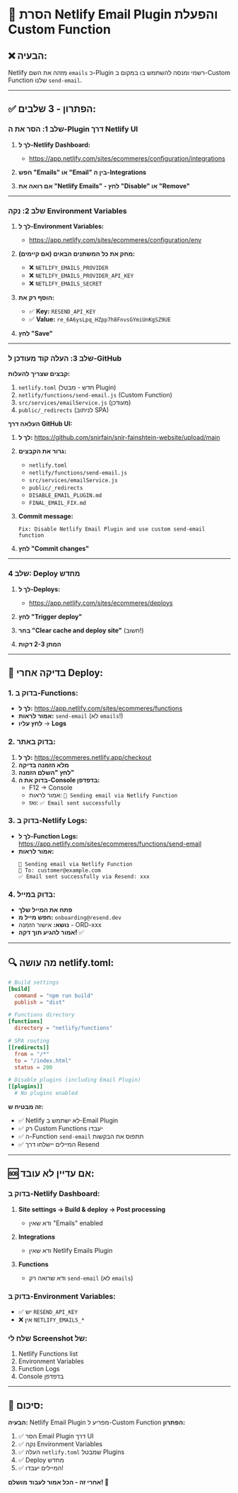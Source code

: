 # 🔧 הסרת Netlify Email Plugin והפעלת Custom Function

## ❌ **הבעיה:**

Netlify מזהה את השם `emails` כ-Plugin רשמי ומנסה להשתמש בו במקום ב-Custom Function שלנו `send-email`.

---

## ✅ **הפתרון - 3 שלבים:**

### **שלב 1: הסר את ה-Plugin דרך Netlify UI**

1. **לך ל-Netlify Dashboard:**
   - https://app.netlify.com/sites/ecommeres/configuration/integrations

2. **חפש "Emails" או "Email" בין ה-Integrations**

3. **אם רואה את "Netlify Emails" - לחץ "Disable" או "Remove"**

---

### **שלב 2: נקה Environment Variables**

1. **לך ל-Environment Variables:**
   - https://app.netlify.com/sites/ecommeres/configuration/env

2. **מחק את כל המשתנים הבאים (אם קיימים):**
   - ❌ `NETLIFY_EMAILS_PROVIDER`
   - ❌ `NETLIFY_EMAILS_PROVIDER_API_KEY`
   - ❌ `NETLIFY_EMAILS_SECRET`

3. **הוסף רק את:**
   - ✅ **Key:** `RESEND_API_KEY`
   - ✅ **Value:** `re_6A6ysLpq_HZpp7h8FnvsGYmiUnKgSZ9UE`

4. **לחץ "Save"**

---

### **שלב 3: העלה קוד מעודכן ל-GitHub**

**קבצים שצריך להעלות:**
1. `netlify.toml` (חדש - מבטל Plugin)
2. `netlify/functions/send-email.js` (Custom Function)
3. `src/services/emailService.js` (מעודכן)
4. `public/_redirects` (לניתוב SPA)

**העלאה דרך GitHub UI:**

1. **לך ל:** https://github.com/snirfain/snir-fainshtein-website/upload/main

2. **גרור את הקבצים:**
   - `netlify.toml`
   - `netlify/functions/send-email.js`
   - `src/services/emailService.js`
   - `public/_redirects`
   - `DISABLE_EMAIL_PLUGIN.md`
   - `FINAL_EMAIL_FIX.md`

3. **Commit message:**
   ```
   Fix: Disable Netlify Email Plugin and use custom send-email function
   ```

4. **לחץ "Commit changes"**

---

### **שלב 4: Deploy מחדש**

1. **לך ל-Deploys:**
   - https://app.netlify.com/sites/ecommeres/deploys

2. **לחץ "Trigger deploy"**

3. **בחר "Clear cache and deploy site"** (חשוב!)

4. **המתן 2-3 דקות**

---

## 🧪 **בדיקה אחרי Deploy:**

### **1. בדוק ב-Functions:**

- **לך ל:** https://app.netlify.com/sites/ecommeres/functions
- **אמור לראות:** `send-email` (לא `emails`!)
- **לחץ עליו** → **Logs**

### **2. בדוק באתר:**

1. **לך ל:** https://ecommeres.netlify.app/checkout
2. **מלא הזמנה בדיקה**
3. **לחץ "השלם הזמנה"**
4. **בדוק את ה-Console בדפדפן:**
   - F12 → Console
   - אמור לראות: `📧 Sending email via Netlify Function`
   - ואז: `✅ Email sent successfully`

### **3. בדוק ב-Netlify Logs:**

- **לך ל-Function Logs:** https://app.netlify.com/sites/ecommeres/functions/send-email
- **אמור לראות:**
  ```
  📧 Sending email via Netlify Function
  📧 To: customer@example.com
  ✅ Email sent successfully via Resend: xxx
  ```

### **4. בדוק במייל:**

- **פתח את המייל שלך**
- **חפש מייל מ:** `onboarding@resend.dev`
- **נושא:** אישור הזמנה - ORD-xxx
- **אמור להגיע תוך דקה!** ✅

---

## 🔍 **מה עושה netlify.toml:**

```toml
# Build settings
[build]
  command = "npm run build"
  publish = "dist"

# Functions directory
[functions]
  directory = "netlify/functions"

# SPA routing
[[redirects]]
  from = "/*"
  to = "/index.html"
  status = 200

# Disable plugins (including Email Plugin)
[[plugins]]
  # No plugins enabled
```

**זה מבטיח ש:**
- ✅ Netlify לא ישתמש ב-Email Plugin
- ✅ רק Custom Functions יעבדו
- ✅ ה-Function `send-email` תתפוס את הבקשות
- ✅ המיילים יישלחו דרך Resend

---

## 🆘 **אם עדיין לא עובד:**

### **בדוק ב-Netlify Dashboard:**

1. **Site settings → Build & deploy → Post processing**
   - ודא שאין "Emails" enabled

2. **Integrations**
   - ודא שאין Netlify Emails Plugin

3. **Functions**
   - ודא שרואה רק `send-email` (לא `emails`)

### **בדוק ב-Environment Variables:**

- ✅ יש `RESEND_API_KEY`
- ❌ אין `NETLIFY_EMAILS_*`

### **שלח לי Screenshot של:**

1. Netlify Functions list
2. Environment Variables
3. Function Logs
4. Console בדפדפן

---

## 🎯 **סיכום:**

**הבעיה:** Netlify Email Plugin מפריע ל-Custom Function
**הפתרון:**
1. ✅ הסר Email Plugin דרך UI
2. ✅ נקה Environment Variables
3. ✅ העלה `netlify.toml` שמבטל Plugins
4. ✅ Deploy מחדש
5. ✅ המיילים יעבדו!

**אחרי זה - הכל אמור לעבוד מושלם! 🚀**
